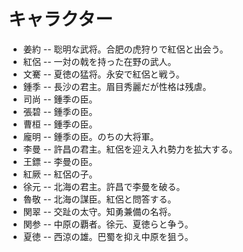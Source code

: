 # キャラクター
- 姜約 -- 聡明な武将。合肥の虎狩りで紅侶と出会う。
- 紅侶 -- 一対の戟を持った在野の武人。
- 文騫 -- 夏徳の猛将。永安で紅侶と戦う。
- 鍾季 -- 長沙の君主。眉目秀麗だが性格は残虐。
- 司尚 -- 鍾季の臣。
- 張碧 -- 鍾季の臣。
- 曹桓 -- 鍾季の臣。
- 龐明 -- 鍾季の臣。のちの大将軍。
- 李曼 -- 許昌の君主。紅侶を迎え入れ勢力を拡大する。
- 王鏢 -- 李曼の臣。
- 紅厥 -- 紅侶の子。
- 徐元 -- 北海の君主。許昌で李曼を破る。
- 魯敬 -- 北海の謀臣。紅侶と問答する。
- 関翠 -- 交趾の太守。知勇兼備の名将。
- 関参 -- 中原の覇者。徐元、夏徳らと争う。
- 夏徳 -- 西涼の雄。巴蜀を抑え中原を狙う。
